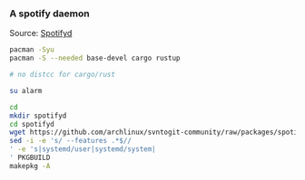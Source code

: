 ### A spotify daemon
Source: [Spotifyd](https://github.com/Spotifyd/spotifyd)
```sh
pacman -Syu
pacman -S --needed base-devel cargo rustup

# no distcc for cargo/rust

su alarm

cd
mkdir spotifyd
cd spotifyd
wget https://github.com/archlinux/svntogit-community/raw/packages/spotifyd/trunk/PKGBUILD
sed -i -e 's/ --features .*$//
' -e 's|systemd/user|systemd/system|
' PKGBUILD
makepkg -A
```
